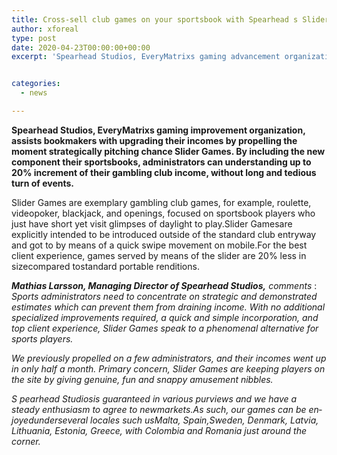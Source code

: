 ```yaml
---
title: Cross-sell club games on your sportsbook with Spearhead s Slider Games
author: xforeal 
type: post
date: 2020-04-23T00:00:00+00:00
excerpt: 'Spearhead Studios, EveryMatrixs gaming advancement organization, assists bookmakers with upgrading their incomes by propelling the moment strategically pitching chance Slider Games '


categories:
  - news

---
```

**Spearhead Studios, EveryMatrixs gaming improvement organization, assists bookmakers with upgrading their incomes by propelling the moment strategically pitching chance Slider Games. By including the new component their sportsbooks, administrators can understanding up to 20&percnt; increment of their gambling club income, without long and tedious turn of events.** 

Slider Games are exemplary gambling club games, for example, roulette, videopoker, blackjack, and openings, focused on sportsbook players who just have short yet visit glimpses of daylight to play.Slider Gamesare explicitly intended to be introduced outside of the standard club entryway and got to by means of a quick swipe movement on mobile.For the best client experience, games served by means of the slider are 20&percnt; less in sizecompared tostandard portable renditions. 

**_Mathias Larsson, Managing Director of Spearhead Studios,_** _comments_ : _Sports administrators need to concentrate on strategic and demonstrated estimates which can prevent them from draining income. With no additional specialized improvements required, a quick and simple incorporation, and top client experience, Slider Games speak to a phenomenal alternative for sports players._ 

_We previously propelled on a few administrators, and their incomes went up in only half a month. Primary concern, Slider Games are keeping players on the site by giving genuine, fun and snappy amusement nibbles._ 

_<span lang="EN-GB">S </span>_<span class="normaltextrun"><em><span lang="EN-GB">pearhead Studiosis guaranteed in various purviews and we have a steady enthusiasm to agree to newmarkets.As such, our games can be enjoyedunderseveral locales such usMalta, Spain,Sweden, Denmark, Latvia, Lithuania, Estonia, Greece, with Colombia and Romania just around the corner. </span></em></span>
